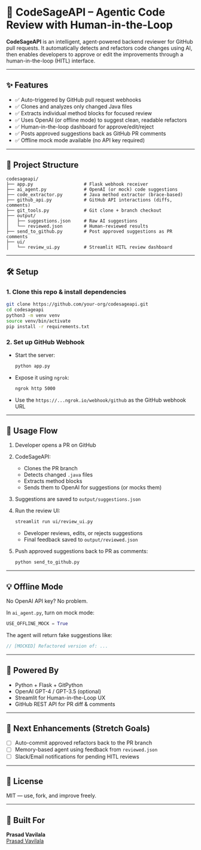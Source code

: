 # 🚀 CodeSageAPI – Agentic Code Review with Human-in-the-Loop

**CodeSageAPI** is an intelligent, agent-powered backend reviewer for GitHub pull requests. It automatically detects and refactors code changes using AI, then enables developers to approve or edit the improvements through a human-in-the-loop (HITL) interface.

---

## ✨ Features

- ✅ Auto-triggered by GitHub pull request webhooks
- ✅ Clones and analyzes only changed Java files
- ✅ Extracts individual method blocks for focused review
- ✅ Uses OpenAI (or offline mode) to suggest clean, readable refactors
- ✅ Human-in-the-loop dashboard for approve/edit/reject
- ✅ Posts approved suggestions back as GitHub PR comments
- ✅ Offline mock mode available (no API key required)

---

## 🧱 Project Structure

```
codesageapi/
├── app.py                   # Flask webhook receiver
├── ai_agent.py              # OpenAI (or mock) code suggestions
├── code_extractor.py        # Java method extractor (brace-based)
├── github_api.py            # GitHub API interactions (diffs, comments)
├── git_tools.py             # Git clone + branch checkout
├── output/
│   ├── suggestions.json     # Raw AI suggestions
│   └── reviewed.json        # Human-reviewed results
├── send_to_github.py        # Post approved suggestions as PR comments
├── ui/
│   └── review_ui.py         # Streamlit HITL review dashboard
```

---

## 🛠️ Setup

### 1. Clone this repo & install dependencies
```bash
git clone https://github.com/your-org/codesageapi.git
cd codesageapi
python3 -m venv venv
source venv/bin/activate
pip install -r requirements.txt
```

### 2. Set up GitHub Webhook
- Start the server:
  ```bash
  python app.py
  ```
- Expose it using `ngrok`:
  ```bash
  ngrok http 5000
  ```
- Use the `https://...ngrok.io/webhook/github` as the GitHub webhook URL

---

## 🚦 Usage Flow

1. Developer opens a PR on GitHub
2. CodeSageAPI:
   - Clones the PR branch
   - Detects changed `.java` files
   - Extracts method blocks
   - Sends them to OpenAI for suggestions (or mocks them)
3. Suggestions are saved to `output/suggestions.json`

4. Run the review UI:
   ```bash
   streamlit run ui/review_ui.py
   ```
   - Developer reviews, edits, or rejects suggestions
   - Final feedback saved to `output/reviewed.json`

5. Push approved suggestions back to PR as comments:
   ```bash
   python send_to_github.py
   ```

---

## 💡 Offline Mode

No OpenAI API key? No problem.

In `ai_agent.py`, turn on mock mode:
```python
USE_OFFLINE_MOCK = True
```

The agent will return fake suggestions like:
```java
// [MOCKED] Refactored version of: ...
```

---

## 🧠 Powered By

- Python + Flask + GitPython
- OpenAI GPT-4 / GPT-3.5 (optional)
- Streamlit for Human-in-the-Loop UX
- GitHub REST API for PR diff & comments

---

## 📌 Next Enhancements (Stretch Goals)

- [ ] Auto-commit approved refactors back to the PR branch
- [ ] Memory-based agent using feedback from `reviewed.json`
- [ ] Slack/Email notifications for pending HITL reviews

---

## 📄 License

MIT — use, fork, and improve freely.

---

## 🙌 Built For
**Prasad Vavilala**  
[Prasad Vavilala](mailto:vavilala.prasad@gmail.com)
